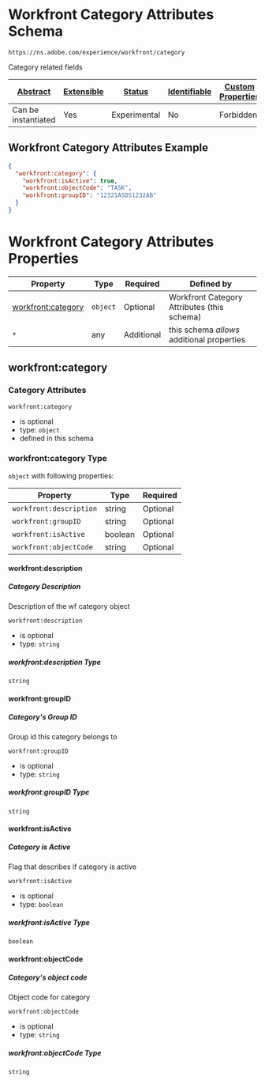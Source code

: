 
# Workfront Category Attributes Schema

```
https://ns.adobe.com/experience/workfront/category
```

Category related fields

| [Abstract](../../../../abstract.md) | [Extensible](../../../../extensions.md) | [Status](../../../../status.md) | [Identifiable](../../../../id.md) | [Custom Properties](../../../../extensions.md) | [Additional Properties](../../../../extensions.md) | Defined In |
|-------------------------------------|-----------------------------------------|---------------------------------|-----------------------------------|------------------------------------------------|----------------------------------------------------|------------|
| Can be instantiated | Yes | Experimental | No | Forbidden | Permitted | [adobe/experience/workfront/category.schema.json](adobe/experience/workfront/category.schema.json) |

## Workfront Category Attributes Example
```json
{
  "workfront:category": {
    "workfront:isActive": true,
    "workfront:objectCode": "TASK",
    "workfront:groupID": "12321ASDS1232AB"
  }
}
```

# Workfront Category Attributes Properties

| Property | Type | Required | Defined by |
|----------|------|----------|------------|
| [workfront:category](#workfrontcategory) | `object` | Optional | Workfront Category Attributes (this schema) |
| `*` | any | Additional | this schema *allows* additional properties |

## workfront:category
### Category Attributes

`workfront:category`
* is optional
* type: `object`
* defined in this schema

### workfront:category Type


`object` with following properties:


| Property | Type | Required |
|----------|------|----------|
| `workfront:description`| string | Optional |
| `workfront:groupID`| string | Optional |
| `workfront:isActive`| boolean | Optional |
| `workfront:objectCode`| string | Optional |



#### workfront:description
##### Category Description

Description of the wf category object

`workfront:description`
* is optional
* type: `string`

##### workfront:description Type


`string`








#### workfront:groupID
##### Category&#39;s Group ID

Group id this category belongs to

`workfront:groupID`
* is optional
* type: `string`

##### workfront:groupID Type


`string`








#### workfront:isActive
##### Category is Active

Flag that describes if category is active

`workfront:isActive`
* is optional
* type: `boolean`

##### workfront:isActive Type


`boolean`







#### workfront:objectCode
##### Category&#39;s object code

Object code for category

`workfront:objectCode`
* is optional
* type: `string`

##### workfront:objectCode Type


`string`










